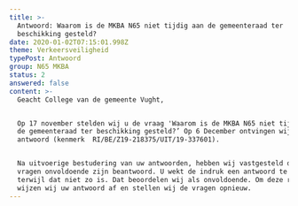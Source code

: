 ```yaml
---
title: >-
  Antwoord: Waarom is de MKBA N65 niet tijdig aan de gemeenteraad ter
  beschikking gesteld?
date: 2020-01-02T07:15:01.998Z
theme: Verkeersveiligheid
typePost: Antwoord
group: N65 MKBA
status: 2
answered: false
content: >-
  Geacht College van de gemeente Vught, 


  Op 17 november stelden wij u de vraag 'Waarom is de MKBA N65 niet tijdig aan
  de gemeenteraad ter beschikking gesteld?’ Op 6 December ontvingen wij uw
  antwoord (kenmerk  RI/BE/Z19-218375/UIT/19-337601). 


  Na uitvoerige bestudering van uw antwoorden, hebben wij vastgesteld dat onze
  vragen onvoldoende zijn beantwoord. U wekt de indruk een antwoord te geven,
  terwijl dat niet zo is. Dat beoordelen wij als onvoldoende. Om deze redenen
  wijzen wij uw antwoord af en stellen wij de vragen opnieuw.
---
```


